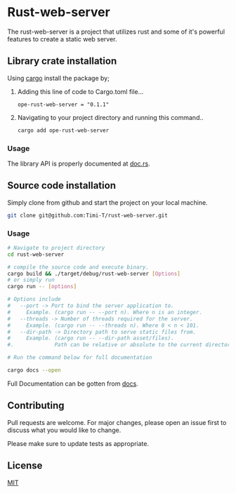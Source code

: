 # Rust-web-server

The rust-web-server is a project that utilizes rust and some of it's powerful features to create a static web server.

## Library crate installation

Using [cargo](https://docs.rs/cargo/latest/cargo/) install the package by;

1. Adding this line of code to Cargo.toml file...

   ```
   ope-rust-web-server = "0.1.1"
   ```

2. Navigating to your project directory and running this command..
   ```bash
   cargo add ope-rust-web-server
   ```

### Usage

The library API is properly documented at [doc.rs](https://docs.rs/ope-rust-web-server/0.1.1/server/).

## Source code installation

Simply clone from github and start the project on your local machine.

```bash
git clone git@github.com:Timi-T/rust-web-server.git
```

### Usage

```bash
# Navigate to project directory
cd rust-web-server

# compile the source code and execute binary.
cargo build && ./target/debug/rust-web-server [Options]
# or simply run
cargo run -- [options]

# Options include
#   --port -> Port to bind the server application to.
#     Example. (cargo run -- --port n). Where n is an integer.
#   --threads -> Number of threads required for the server.
#     Example. (cargo run -- --threads n). Where 0 < n < 101.
#   --dir-path -> Directory path to serve static files from.
#     Example. (cargo run -- --dir-path asset/files).
#.             Path can be relative or absolute to the current directory

# Run the command below for full documentation

cargo docs --open
```

Full Documentation can be gotten from [docs](https://docs.rs/ope-rust-web-server/0.1.0/server/).

## Contributing

Pull requests are welcome. For major changes, please open an issue first
to discuss what you would like to change.

Please make sure to update tests as appropriate.

## License

[MIT](https://github.com/Timi-T/rust-web-server/blob/main/LICENSE)
